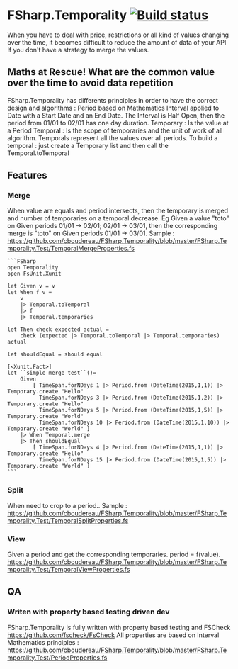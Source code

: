 # FSharp.Temporality [![Build status](https://ci.appveyor.com/api/projects/status/ejj6vrx6x69aojey?svg=true)](https://ci.appveyor.com/project/cboudereau/fsharp-temporality)

When you have to deal with price, restrictions or all kind of values changing over the time, it becomes difficult to reduce the amount of data of your API If you don't have a strategy to merge the values.

## Maths at Rescue! What are the common value over the time to avoid data repetition
FSharp.Temporality has differents principles in order to have the correct design and algorithms : 
Period based on Mathematics Interval applied to Date with a Start Date and an End Date. The Interval is Half Open, then the period from 01/01 to 02/01 has one day duration.
Temporary : Is the value at a Period
Temporal : Is the scope of temporaries and the unit of work of all algorithm. Temporals represent all the values over all periods.
To build a temporal : just create a Temporary list and then call the Temporal.toTemporal
 
## Features
### Merge
When value are equals and period intersects, then the temporary is merged and number of temporaries on a temporal decrease. Eg Given a value "toto" on Given periods 01/01 -> 02/01; 02/01 -> 03/01, then the corresponding merge is "toto" on Given periods 01/01 -> 03/01. Sample : https://github.com/cboudereau/FSharp.Temporality/blob/master/FSharp.Temporality.Test/TemporalMergeProperties.fs

	```FSharp
	open Temporality
	open FsUnit.Xunit

	let Given v = v
	let When f v = 
		v 
		|> Temporal.toTemporal 
		|> f 
		|> Temporal.temporaries

	let Then check expected actual = 
		check (expected |> Temporal.toTemporal |> Temporal.temporaries) actual

	let shouldEqual = should equal

	[<Xunit.Fact>]
	let ``simple merge test``()=
		Given 
			[ TimeSpan.forNDays 1 |> Period.from (DateTime(2015,1,1)) |> Temporary.create "Hello"
			  TimeSpan.forNDays 3 |> Period.from (DateTime(2015,1,2)) |> Temporary.create "Hello"
			  TimeSpan.forNDays 5 |> Period.from (DateTime(2015,1,5)) |> Temporary.create "World"
			  TimeSpan.forNDays 10 |> Period.from (DateTime(2015,1,10)) |> Temporary.create "World" ]
		|> When Temporal.merge
		|> Then shouldEqual
			[ TimeSpan.forNDays 4 |> Period.from (DateTime(2015,1,1)) |> Temporary.create "Hello"
			  TimeSpan.forNDays 15 |> Period.from (DateTime(2015,1,5)) |> Temporary.create "World" ]
	```

### Split
When need to crop to a period.. Sample : https://github.com/cboudereau/FSharp.Temporality/blob/master/FSharp.Temporality.Test/TemporalSplitProperties.fs

### View
Given a period and get the corresponding temporaries. period = f(value). https://github.com/cboudereau/FSharp.Temporality/blob/master/FSharp.Temporality.Test/TemporalViewProperties.fs

## QA
### Writen with property based testing driven dev
FSharp.Temporality is fully written with property based testing and FSCheck https://github.com/fscheck/FsCheck
All properties are based on Interval Mathematics principles : https://github.com/cboudereau/FSharp.Temporality/blob/master/FSharp.Temporality.Test/PeriodProperties.fs
